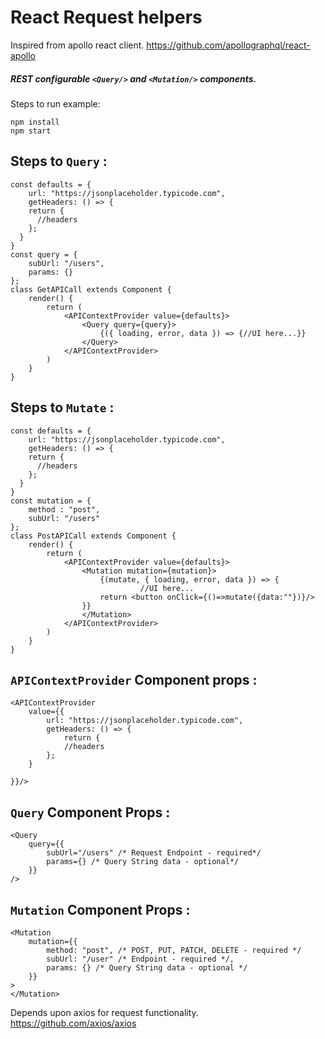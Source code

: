 # React Request helpers

Inspired from apollo react client.
https://github.com/apollographql/react-apollo

##### REST configurable `<Query/>` and `<Mutation/>` components.

Steps to run example:

```
npm install
npm start
```

## Steps to `Query` :

```
const defaults = {
    url: "https://jsonplaceholder.typicode.com",
    getHeaders: () => {
    return {
      //headers
    };
  }
}
const query = {
    subUrl: "/users",
    params: {}
};
class GetAPICall extends Component {
    render() {
        return (
            <APIContextProvider value={defaults}>
                <Query query={query}>
                    {({ loading, error, data }) => {//UI here...}}
                </Query>
            </APIContextProvider>
        )
    }
}
```

## Steps to `Mutate` :

```
const defaults = {
    url: "https://jsonplaceholder.typicode.com",
    getHeaders: () => {
    return {
      //headers
    };
  }
}
const mutation = {
    method : "post",
    subUrl: "/users"
};
class PostAPICall extends Component {
    render() {
        return (
            <APIContextProvider value={defaults}>
                <Mutation mutation={mutation}>
                    {(mutate, { loading, error, data }) => {
                             //UI here...
                    return <button onClick={()=>mutate({data:""})}/>
                }}
                </Mutation>
            </APIContextProvider>
        )
    }
}

```

## `APIContextProvider` Component props :

```
<APIContextProvider
    value={{
        url: "https://jsonplaceholder.typicode.com",
        getHeaders: () => {
            return {
            //headers
        };
    }

}}/>
```

## `Query` Component Props :

```
<Query
    query={{
        subUrl="/users" /* Request Endpoint - required*/
        params={} /* Query String data - optional*/
    }}
/>
```

## `Mutation` Component Props :

```
<Mutation
    mutation={{
        method: "post", /* POST, PUT, PATCH, DELETE - required */
        subUrl: "/user" /* Endpoint - required */,
        params: {} /* Query String data - optional */
    }}
>
</Mutation>
```

Depends upon axios for request functionality.
https://github.com/axios/axios
